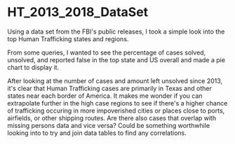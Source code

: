 # HT_2013_2018_DataSet
Using a data set from the FBI's public releases, I took a simple look into the top Human Trafficking states and regions.

From some queries, I wanted to see the percentage of cases solved, unsolved, and reported false in the top state and US overall and made a pie chart to display it.

After looking at the number of cases and amount left unsolved since 2013, it's clear that Human Trafficking cases are primarily in Texas and other states near each border of America. It makes me wonder if you can extrapolate further in the high case regions to see if there's a higher chance of trafficking occuring in more impoverished cities or places close to ports, airfields, or other shipping routes. Are there also cases that overlap with missing persons data and vice versa? Could be something worthwhile looking into to try and join data tables to find any correlations.
